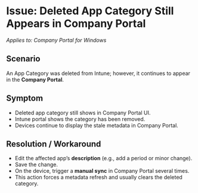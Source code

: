 # Issue: Deleted App Category Still Appears in Company Portal
*Applies to: Company Portal for Windows*

## Scenario
An App Category was deleted from Intune; however, it continues to appear in the **Company Portal**.

## Symptom
- Deleted app category still shows in Company Portal UI.  
- Intune portal shows the category has been removed.  
- Devices continue to display the stale metadata in Company Portal.

## Resolution / Workaround
- Edit the affected app’s **description** (e.g., add a period or minor change).  
- Save the change.  
- On the device, trigger a **manual sync** in Company Portal several times.  
- This action forces a metadata refresh and usually clears the deleted category.  